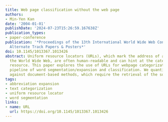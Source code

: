 ```yaml
---
title: Web page classification without the web page
authors:
- Min-Yen Kan
date: '2004-01-01'
publishDate: '2024-07-23T15:26:59.167638Z'
publication_types:
- paper-conference
publication: '*Proceedings of the 13th International World Wide Web Conference on
  Alternate Track Papers & Posters*'
doi: 10.1145/1013367.1013426
abstract: Uniform resource locators (URLs), which mark the address of a resource on
  the World Wide Web, are often human-readable and can hint at the category of the
  resource. This paper explores the use of URLs for webpage categorization via a two-phase
  pipeline of word segmentation/expansion and classification. We quantify its performance
  against document-based methods, which require the retrieval of the source document.
tags:
- abbreviation expansion
- text categorization
- uniform resource locator
- word segmentation
links:
- name: URL
  url: https://doi.org/10.1145/1013367.1013426
---
```

